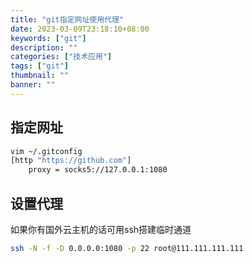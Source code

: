 ```yaml
---
title: "git指定网址使用代理"
date: 2023-03-09T23:18:10+08:00
keywords: ["git"]
description: ""
categories: ["技术应用"]
tags: ["git"]
thumbnail: ""
banner: ""
---
```

## 指定网址
```bash
vim ~/.gitconfig
[http "https://github.com"]
    proxy = socks5://127.0.0.1:1080
```
## 设置代理
如果你有国外云主机的话可用ssh搭建临时通道
```bash
ssh -N -f -D 0.0.0.0:1080 -p 22 root@111.111.111.111
```